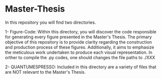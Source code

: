 # Master-Thesis
In this repository you will find two directories. 

1- Figure-Code: Within this directory, you will discover the code responsible for generating every figure presented in the Master's Thesis. The primary objective of this repository is to provide clarity regarding the construction and production process of these figures. Additionally, it aims to emphasize the meticulous work undertaken to produce each visual representation. In orther to compile the .py codes, one should changes the file paths to ./XXX

2- QUANTUMESPRESSO: Included in this directory are a variety of files that are NOT relevant to the Master's Thesis. 
